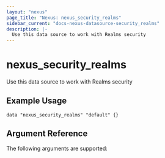 ```yaml
---
layout: "nexus"
page_title: "Nexus: nexus_security_realms"
sidebar_current: "docs-nexus-datasource-security_realms"
description: |-
  Use this data source to work with Realms security
---
```


# nexus_security_realms

Use this data source to work with Realms security

## Example Usage

```hcl
data "nexus_security_realms" "default" {}
```

## Argument Reference

The following arguments are supported:




